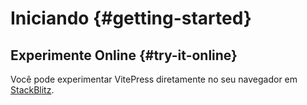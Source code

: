 # Iniciando {#getting-started}

## Experimente Online {#try-it-online}

Você pode experimentar VitePress diretamente no seu navegador em [StackBlitz](https://vitepress.new).
